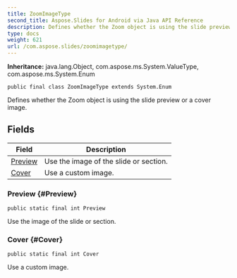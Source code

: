 ```yaml
---
title: ZoomImageType
second_title: Aspose.Slides for Android via Java API Reference
description: Defines whether the Zoom object is using the slide preview or a cover image.
type: docs
weight: 621
url: /com.aspose.slides/zoomimagetype/
---
```

**Inheritance:**
java.lang.Object, com.aspose.ms.System.ValueType, com.aspose.ms.System.Enum
```
public final class ZoomImageType extends System.Enum
```

Defines whether the Zoom object is using the slide preview or a cover image.
## Fields

| Field | Description |
| --- | --- |
| [Preview](#Preview) | Use the image of the slide or section. |
| [Cover](#Cover) | Use a custom image. |
### Preview {#Preview}
```
public static final int Preview
```


Use the image of the slide or section.

### Cover {#Cover}
```
public static final int Cover
```


Use a custom image.

